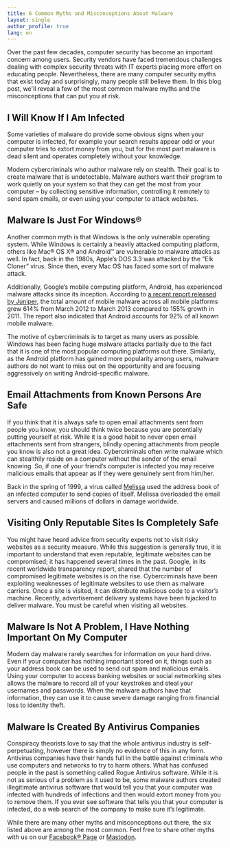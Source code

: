 ```yaml
---
title: 6 Common Myths and Misconceptions About Malware
layout: single
author_profile: true
lang: en
---
```

Over the past few decades, computer security has become an important concern among users. Security vendors have faced tremendous challenges dealing with complex security threats with IT experts placing more effort on educating people. Nevertheless, there are many computer security myths that exist today and surprisingly, many people still believe them. In this blog post, we'll reveal a few of the most common malware myths and the misconceptions that can put you at risk.

## I Will Know If I Am Infected

Some varieties of malware do provide some obvious signs when your computer is infected, for example your search results appear odd or your computer tries to extort money from you, but for the most part malware is dead silent and operates completely without your knowledge.

Modern cybercriminals who author malware rely on stealth. Their goal is to create malware that is undetectable. Malware authors want their program to work quietly on your system so that they can get the most from your computer – by collecting sensitive information, controlling it remotely to send spam emails, or even using your computer to attack websites.

## Malware Is Just For Windows®

Another common myth is that Windows is the only vulnerable operating system. While Windows is certainly a heavily attacked computing platform, others like Mac® OS X® and Android™ are vulnerable to malware attacks as well. In fact, back in the 1980s, Apple’s DOS 3.3 was attacked by the “Elk Cloner” virus. Since then, every Mac OS has faced some sort of malware attack.

Additionally, Google’s mobile computing platform, Android, has experienced malware attacks since its inception. According to [a recent report released by Juniper](http://www.juniper.net/us/en/forms/mobile-threats-report/?utm_source=promo&utm_medium=home_page&utm_content=carousel&utm_campaign=mobile-threats-report-0613), the total amount of mobile malware across all mobile platforms grew 614% from March 2012 to March 2013 compared to 155% growth in 2011. The report also indicated that Android accounts for 92% of all known mobile malware.

The motive of cybercriminals is to target as many users as possible. Windows has been facing huge malware attacks partially due to the fact that it is one of the most popular computing platforms out there. Similarly, as the Android platform has gained more popularity among users, malware authors do not want to miss out on the opportunity and are focusing aggressively on writing Android-specific malware.

## Email Attachments from Known Persons Are Safe

If you think that it is always safe to open email attachments sent from people you know, you should think twice because you are potentially putting yourself at risk. While it is a good habit to never open email attachments sent from strangers, blindly opening attachments from people you know is also not a great idea. Cybercriminals often write malware which can stealthily reside on a computer without the sender of the email knowing. So, if one of your friend’s computer is infected you may receive malicious emails that appear as if they were genuinely sent from him/her.

Back in the spring of 1999, a virus called [Melissa](http://malware.wikia.com/wiki/Melissa) used the address book of an infected computer to send copies of itself. Melissa overloaded the email servers and caused millions of dollars in damage worldwide.

## Visiting Only Reputable Sites Is Completely Safe

You might have heard advice from security experts not to visit risky websites as a security measure. While this suggestion is generally true, it is important to understand that even reputable, legitimate websites can be compromised; it has happened several times in the past. Google, in its recent worldwide transparency report, shared that the number of compromised legitimate websites is on the rise. Cybercriminals have been exploiting weaknesses of legitimate websites to use them as malware carriers. Once a site is visited, it can distribute malicious code to a visitor’s machine. Recently, advertisement delivery systems have been hijacked to deliver malware. You must be careful when visiting all websites.

## Malware Is Not A Problem, I Have Nothing Important On My Computer

Modern day malware rarely searches for information on your hard drive. Even if your computer has nothing important stored on it, things such as your address book can be used to send out spam and malicious emails. Using your computer to access banking websites or social networking sites allows the malware to record all of your keystrokes and steal your usernames and passwords. When the malware authors have that information, they can use it to cause severe damage ranging from financial loss to identity theft.

## Malware Is Created By Antivirus Companies

Conspiracy theorists love to say that the whole antivirus industry is self-perpetuating, however there is simply no evidence of this in any form. Antivirus companies have their hands full in the battle against criminals who use computers and networks to try to harm others. What has confused people in the past is something called Rogue Antivirus software. While it is not as serious of a problem as it used to be, some malware authors created illegitimate antivirus software that would tell you that your computer was infected with hundreds of infections and then would extort money from you to remove them. If you ever see software that tells you that your computer is infected, do a web search of the company to make sure it’s legitimate.

While there are many other myths and misconceptions out there, the six listed above are among the most common. Feel free to share other myths with us on our [Facebook® Page](https://www.facebook.com/omidsnetwork/) or [Mastodon](https://noc.social/@omid).
